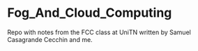 # Fog_And_Cloud_Computing
Repo with notes from the FCC class at UniTN written by Samuel Casagrande Cecchin and me.

